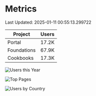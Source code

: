 # Metrics 

Last Updated: 2025-01-11 00:55:13.299722

| Project | Users |
| ----- | ----- |
| Portal | 17.2K |
| Foundations | 67.9K |
| Cookbooks | 17.3K |

![Users this Year](metrics/thisyear.png)

![Top Pages](metrics/toppages.png)

![Users by Country](metrics/bycountry.png)

